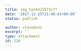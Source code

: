 ```yaml
---
title: img_5a34415973c7f
date: '2017-12-15T21:40:41+00:00'
status: publish

author: stevedunn
excerpt: ''
type: attachment
id: 220
---
```

<!DOCTYPE html PUBLIC "-//W3C//DTD HTML 4.0 Transitional//EN" "http://www.w3.org/TR/REC-html40/loose.dtd">
<?xml encoding="UTF-8">
